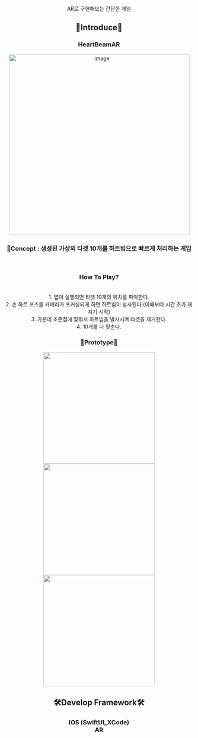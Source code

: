 
<div align="center">
    <br>
    AR로 구현해보는 간단한 게임 
    <br>
    <h2>📝Introduce📝</h2>
    <h3>HeartBeamAR</h3>
    <img width="487" alt="image" src="https://github.com/Greeddk/HeartBeamAR/assets/116425551/e3a3d253-dcc4-4bbc-a9f4-48c64a0378c8">
    <br>
    <h3>🚂Concept : 생성된 가상의 타겟 10개를 하트빔으로 빠르게 처리하는 게임</h3>
    <br>
    <h3>How To Play?</h3>
    <br>
    1. 앱이 실행되면 타겟 10개의 위치를 파악한다.
    <br>
    2. 손 하트 포즈를 카메라가 포커싱되게 하면 하트빔이 발사된다.(이때부터 시간 초가 재지기 시작)
    <br>
    3. 가운데 조준점에 맞춰서 하트빔을 발사시켜 타겟을 제거한다.
    <br>
    4. 10개를 다 맞춘다.
    <br>
    <h3>📱Prototype📱</h3>
    <img src="https://github.com/Greeddk/HeartBeamAR/assets/116425551/ddaa6887-4023-4889-be7d-7df0691781b1", width = 300>
    <img src="https://github.com/Greeddk/HeartBeamAR/assets/116425551/31e370a4-2ed3-482a-84b3-3d4604e279d9", width = 300>
    <img src="https://github.com/Greeddk/HeartBeamAR/assets/116425551/830498d4-56f0-4352-9300-dac864d29596", width = 300>
    <h2>🛠Develop Framework🛠</h2>
    <h3>IOS (SwiftUI_XCode)<br>AR </h3>
    <br>
    
